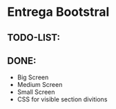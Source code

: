 # Entrega Bootstral
## TODO-LIST:
## DONE:
- Big Screen
- Medium Screen
- Small Screen
- CSS for visible section divitions